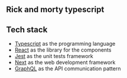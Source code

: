 ## Rick and morty typescript

## Tech stack

- [Typescript](https://www.typescriptlang.org/) as the programming language
- [React](https://reactjs.org/) as the library for the components
- [Jest](https://jestjs.io/) as the unit tests framework
- [Next](https://nextjs.org/) as the web development framework
- [GraphQL](https://graphql.org/) as the API communication pattern
